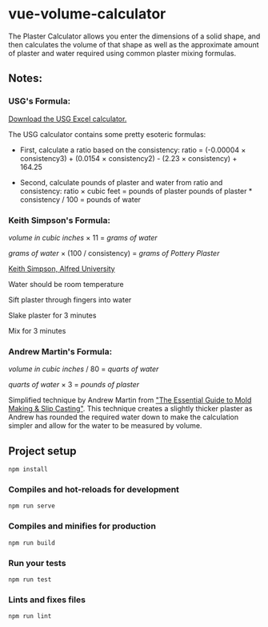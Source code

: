 # vue-volume-calculator

The Plaster Calculator allows you enter the dimensions of a solid shape, and then calculates the volume of that shape as well as the approximate amount of plaster and water required using common plaster mixing formulas.

## Notes:

### USG's Formula:
<a href="https://www.usg.com/content/dam/USG_Marketing_Communications/united_states/product_promotional_materials/finished_assets/gypsum-cement-plaster-volume-mix-guide.xlsx">Download the USG Excel calculator.</a>

The USG calculator contains some pretty esoteric formulas: 

* First, calculate a ratio based on the consistency: 
ratio = (-0.00004 × consistency3) + (0.0154 × consistency2) - (2.23 × consistency) + 164.25 

* Second, calculate pounds of plaster and water from ratio and consistency: 
ratio × cubic feet = pounds of plaster 
pounds of plaster * consistency / 100 = pounds of water

### Keith Simpson's Formula:

<em>volume in cubic inches</em> &times; 11 = <em>grams of water</em>

<em>grams of water</em> &times; (100 / consistency) = <em>grams of Pottery Plaster</em>

<a href="http://www.alfredceramics.com/simpson.html">Keith Simpson, Alfred University</a> 

Water should be room temperature 

Sift plaster through fingers into water 

Slake plaster for 3 minutes 

Mix for 3 minutes

### Andrew Martin's Formula:

<em>volume in cubic inches</em> / 80 = <em>quarts of water</em>

<em>quarts of water</em> &times; 3 = <em>pounds of plaster</em>

Simplified technique by Andrew Martin from <a href="https://books.google.com/books/about/The_Essential_Guide_to_Mold_Making_Slip.html?id=X-rtBGDCBb0C">"The Essential Guide to Mold Making & Slip Casting"</a>. This technique creates a slightly thicker plaster as Andrew has rounded the required water down to make the calculation simpler and allow for the water to be measured by volume.

## Project setup
```
npm install
```

### Compiles and hot-reloads for development
```
npm run serve
```

### Compiles and minifies for production
```
npm run build
```

### Run your tests
```
npm run test
```

### Lints and fixes files
```
npm run lint
```
